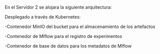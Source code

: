 En el Servidor 2 se alojara la siguiente arquitectura:

Desplegado a través de Kubernetes:

-Contenedor MinIO del bucket para el almacenamiento de los artefactos

-Contenedor de Mlflow para el registro de experimentos

-Contenedor de base de datos para los metadatos de Mlflow
